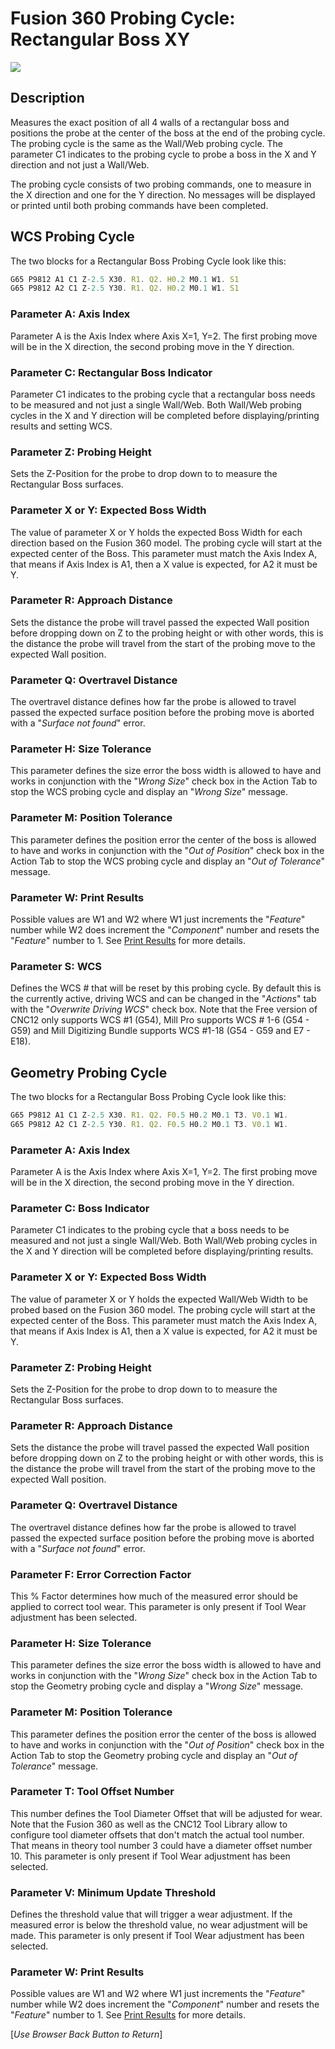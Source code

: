 # Fusion 360 Probing Cycle: Rectangular Boss XY


![](/images/fp007.PNG)


## Description
Measures the exact position of all 4 walls of a rectangular boss and positions the probe at the center of the boss at the end of the probing cycle.
The probing cycle is the same as the Wall/Web probing cycle. The parameter C1 indicates to the probing cycle to probe a boss in the X and Y direction and not just a Wall/Web.

The probing cycle consists of two probing commands, one to measure in the X direction and one for the Y direction.
No messages will be displayed or printed until both probing commands have been completed.

## WCS Probing Cycle
The two blocks for a Rectangular Boss Probing Cycle look like this:

```javascript
G65 P9812 A1 C1 Z-2.5 X30. R1. Q2. H0.2 M0.1 W1. S1
G65 P9812 A2 C1 Z-2.5 Y30. R1. Q2. H0.2 M0.1 W1. S1
```
### Parameter A: Axis Index
Parameter A is the Axis Index where Axis X=1, Y=2. The first probing move will be in the X direction, the second probing move in the Y direction.

### Parameter C: Rectangular Boss Indicator
Parameter C1  indicates to the probing cycle that a rectangular boss needs to be measured and not just a single Wall/Web. 
Both Wall/Web probing cycles in the X and Y direction will be completed before displaying/printing results and setting WCS.

### Parameter Z: Probing Height
Sets the Z-Position for the probe to drop down to to measure the Rectangular Boss surfaces. 

### Parameter X or Y: Expected Boss Width 
The value of parameter X or Y holds the expected Boss Width for each direction based on the Fusion 360 model. The probing cycle will start at the expected center of the Boss.
This parameter must match the Axis Index A, that means if Axis Index is A1, then a X value is expected, for A2 it must be Y.

### Parameter R: Approach Distance
Sets the distance the probe will travel passed the expected Wall position before dropping down on Z to the probing height or with other words, 
this is the distance the probe will travel from the start of the probing move to the expected Wall position.

### Parameter Q: Overtravel Distance
The overtravel distance defines how far the probe is allowed to travel passed the expected surface position before the probing move is aborted with a "*Surface not found*" error.

### Parameter H: Size Tolerance
This parameter defines the size error the boss width is allowed to have and works in conjunction with the "*Wrong Size*" check box in the Action Tab to stop the WCS probing cycle and display an "*Wrong Size*" message.

### Parameter M: Position Tolerance
This parameter defines the position error the center of the boss is allowed to have and works in conjunction with the "*Out of Position*" check box in the Action Tab to stop the WCS probing cycle and display an "*Out of Tolerance*" message.

### Parameter W: Print Results
Possible values are W1 and W2 where W1 just increments the "*Feature*" number while W2 does increment the "*Component*" number and resets the "*Feature*" number to 1.
See [Print Results](ProbePrintResults.md) for more details.

### Parameter S: WCS #
Defines the WCS # that will be reset by this probing cycle. 
By default this is the currently active, driving WCS and can be changed in the "*Actions*" tab with the "*Overwrite Driving WCS*" check box. 
Note that the Free version of CNC12 only supports WCS #1 (G54), Mill Pro supports WCS # 1-6 (G54 - G59) and Mill Digitizing Bundle supports WCS #1-18 (G54 - G59 and E7 - E18).

## Geometry Probing Cycle
The two blocks for a Rectangular Boss Probing Cycle look like this:

```javascript
G65 P9812 A1 C1 Z-2.5 X30. R1. Q2. F0.5 H0.2 M0.1 T3. V0.1 W1.
G65 P9812 A2 C1 Z-2.5 Y30. R1. Q2. F0.5 H0.2 M0.1 T3. V0.1 W1.
```
### Parameter A: Axis Index
Parameter A is the Axis Index where Axis X=1, Y=2. The first probing move will be in the X direction, the second probing move in the Y direction.

### Parameter C: Boss Indicator
Parameter C1  indicates to the probing cycle that a boss needs to be measured and not just a single Wall/Web. 
Both Wall/Web probing cycles in the X and Y direction will be completed before displaying/printing results.

### Parameter X or Y: Expected Boss Width 
The value of parameter X or Y holds the expected Wall/Web Width to be probed based on the Fusion 360 model. The probing cycle will start at the expected center of the Boss.
This parameter must match the Axis Index A, that means if Axis Index is A1, then a X value is expected, for A2 it must be Y.

### Parameter Z: Probing Height
Sets the Z-Position for the probe to drop down to to measure the Rectangular Boss surfaces. 

### Parameter R: Approach Distance
Sets the distance the probe will travel passed the expected Wall position before dropping down on Z to the probing height or with other words, 
this is the distance the probe will travel from the start of the probing move to the expected Wall position.

### Parameter Q: Overtravel Distance
The overtravel distance defines how far the probe is allowed to travel passed the expected surface position before the probing move is aborted with a "*Surface not found*" error.

### Parameter F: Error Correction Factor
This % Factor determines how much of the measured error should be applied to correct tool wear.
This parameter is only present if Tool Wear adjustment has been selected.

### Parameter H: Size Tolerance
This parameter defines the size error the boss width is allowed to have and works in conjunction with the "*Wrong Size*" check box in the Action Tab to stop the Geometry probing cycle and display a "*Wrong Size*" message.

### Parameter M: Position Tolerance
This parameter defines the position error the center of the boss is allowed to have and works in conjunction with the "*Out of Position*" check box in the Action Tab to stop the Geometry probing cycle and display an "*Out of Tolerance*" message.

### Parameter T: Tool Offset Number
This number defines the Tool Diameter Offset that will be adjusted for wear. 
Note that the Fusion 360 as well as the CNC12 Tool Library allow to configure tool diameter offsets that don't match the actual tool number. 
That means in theory tool number 3 could have a diameter offset number 10.
This parameter is only present if Tool Wear adjustment has been selected.

### Parameter V: Minimum Update Threshold
Defines the threshold value that will trigger a wear adjustment. If the measured error is below the threshold value, no wear adjustment will be made.
This parameter is only present if Tool Wear adjustment has been selected.

### Parameter W: Print Results
Possible values are W1 and W2 where W1 just increments the "*Feature*" number while W2 does increment the "*Component*" number and resets the "*Feature*" number to 1.
See [Print Results](ProbePrintResults.md) for more details.



[*Use Browser Back Button to Return*]